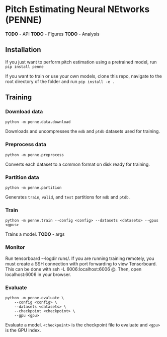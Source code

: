 # Pitch Estimating Neural NEtworks (PENNE)

**TODO** - API
**TODO** - Figures
**TODO** - Analysis


## Installation

If you just want to perform pitch estimation using a pretrained model, run
`pip install penne`

If you want to train or use your own models, clone this repo, navigate to the
root directory of the folder and run `pip install -e .`


## Training

### Download data

`python -m penne.data.download`

Downloads and uncompresses the `mdb` and `ptdb` datasets used for training.


### Preprocess data

`python -m penne.preprocess`

Converts each dataset to a common format on disk ready for training.


### Partition data

`python -m penne.partition`

Generates `train`, `valid`, and `test` partitions for `mdb` and `ptdb`.


### Train

`python -m penne.train --config <config> --datasets <datasets> --gpus <gpus>`

Trains a model. **TODO** - args


### Monitor

Run tensorboard --logdir runs/. If you are running training remotely, you
must create a SSH connection with port forwarding to view Tensorboard.
This can be done with ssh -L 6006:localhost:6006 <user>@<server-ip-address>.
Then, open localhost:6006 in your browser.


### Evaluate

```
python -m penne.evaluate \
    --config <config> \
    --datasets <datasets> \
    --checkpoint <checkpoint> \
    --gpu <gpu>
```

Evaluate a model. `<checkpoint>` is the checkpoint file to evaluate and `<gpu>` is the GPU index.
